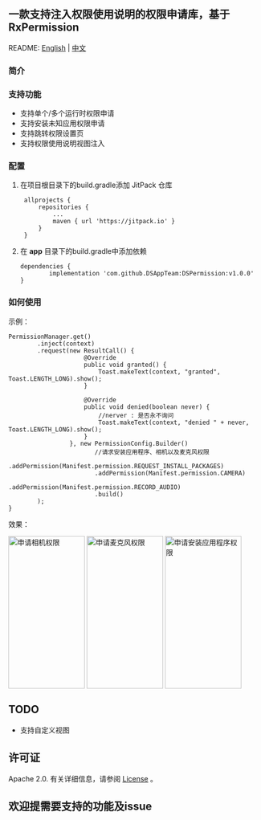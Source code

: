 ## 一款支持注入权限使用说明的权限申请库，基于RxPermission

README: [English](https://github.com/DSAppTeam/DSPermission/blob/master/README.md) | [中文](https://github.com/DSAppTeam/DSPermission/blob/master/README-ZH.md)

### 简介

### 支持功能
* 支持单个/多个运行时权限申请
* 支持安装未知应用权限申请
* 支持跳转权限设置页
* 支持权限使用说明视图注入

### 配置
1. 在项目根目录下的build.gradle添加 JitPack 仓库

   ```
    allprojects {
        repositories {
            ...
            maven { url 'https://jitpack.io' }
        }
    }
   ```
2. 在 **app** 目录下的build.gradle中添加依赖
    ```
    dependencies {
	        implementation 'com.github.DSAppTeam:DSPermission:v1.0.0'
	}
    ```


### 如何使用
示例：
```
PermissionManager.get()
        .inject(context)
        .request(new ResultCall() {
                     @Override
                     public void granted() {
                         Toast.makeText(context, "granted", Toast.LENGTH_LONG).show();
                     }

                     @Override
                     public void denied(boolean never) {
                     	 //nerver : 是否永不询问
                         Toast.makeText(context, "denied " + never, Toast.LENGTH_LONG).show();
                     }
                 }, new PermissionConfig.Builder()
                        //请求安装应用程序、相机以及麦克风权限
                        .addPermission(Manifest.permission.REQUEST_INSTALL_PACKAGES)
                        .addPermission(Manifest.permission.CAMERA)
                        .addPermission(Manifest.permission.RECORD_AUDIO)
                        .build()
        );
}
```

效果：

<img src="https://img-blog.csdnimg.cn/6697bf45808a4e7897822234f3200718.png" alt="申请相机权限" width = "152" height = "304.25" align=center />

<img src="https://img-blog.csdnimg.cn/43fab92a1ba04cffa496d04cfa5bb3ee.png" alt="申请麦克风权限" width = "152" height = "304.25" align=center />

<img src="https://img-blog.csdnimg.cn/b39acca1d7304e449b3e1466f969f940.png" alt="申请安装应用程序权限" width = "152" height = "304.25" align=center />

## TODO
* 支持自定义视图

## 许可证
Apache 2.0. 有关详细信息，请参阅 [License](https://github.com/DSAppTeam/DSPermission/blob/master/LICENSE) 。

## 欢迎提需要支持的功能及issue
